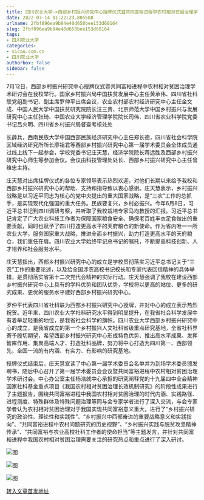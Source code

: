 ```yaml
---
title: 四川农业大学->西部乡村振兴研究中心授牌仪式暨共同富裕进程中农村相对贫困治理学术研讨会举行 | sicau.com.cn
date: 2022-07-14 01:22:23.805508
urlname: 2fbf896ea9b84e40d658bee153d60164
slug: 2fbf896ea9b84e40d658bee153d60164
tags: 
- 四川农业大学
categories:
- sicau.com.cn
- 四川农业大学
authorbox: false
sidebar: false
---
```

7月12日，西部乡村振兴研究中心授牌仪式暨共同富裕进程中农村相对贫困治理学术研讨会在我校举行。国家乡村振兴局中国扶贫发展中心主任黄承伟、四川省社科联党组副书记、副主席罗仲平出席会议，农业农村部农村经济研究中心主任金文成、中国人民大学中国扶贫研究院院长汪三贵、北京师范大学中国乡村振兴与发展研究中心主任张琦、中国农业大学经济管理学院院长司伟、四川省农业科学院党委书记吕火明、四川省乡村振兴局督查考核处处
<!--more-->
长薛兵，西南民族大学中国西部民族经济研究中心主任郑长德，四川省社会科学院区域经济研究所所长廖祖君等西部乡村振兴研究中心第一届学术委员会全体成员通过线上线下一起参会，学校党委书记庄天慧，经济学院院长蒋远胜及西部乡村振兴研究中心师生等参加会议。会议由科技管理处处长、西部乡村振兴研究中心主任曾维忠主持。

庄天慧对出席挂牌仪式的各位专家领导表示热烈欢迎，对他们长期以来给予我校和西部乡村振兴研究中心的帮助、支持和指导致以衷心感谢。庄天慧表示，乡村振兴战略是以习近平同志为核心的党中央提出的重大国家战略，是“三农”工作的总抓手，是实现现代化强国的重大任务。民族要复兴，乡村必振兴。今年6月8日，习近平总书记到四川调研考察，并听取了我校栽培专家马均教授的汇报。习近平总书记肯定了广大农业科技工作者为保障国家粮食安全、确保老百姓丰衣足食做出的重要贡献，同时也赋予了四川打造更高水平的天府粮仓的新使命。作为省内唯一一所农业大学，服务国家重大战略，推进全面乡村振兴，助力打造更高水平的天府粮仓，我们重任在肩。四川农业大学始终牢记总书记的嘱托，不断提高科技创新、人才培养和社会服务水平。

庄天慧指出，西部乡村振兴研究中心的成立是学校贯彻落实习近平总书记关于“三农”工作的重要论述，以及给全国涉农高校书记校长和专家代表回信精神的具体举措，是贯彻落实省第十二次党代会精神的实际行动。庄天慧强调了我校在建设西部乡村振兴研究中心上具有的学科优势和团队优势，学校将以更高的站位、更多的研究成果、更优的服务水平建好西部乡村振兴研究中心。

罗仲平代表四川省社科联为西部乡村振兴研究中心授牌，并对中心的成立表示热烈祝贺。近年来，四川农业大学社科研究水平得到明显提升，在我省社会科学发展中有着举足轻重的地位，是我省社会科学的旗帜。四川农业大学西部乡村振兴研究中心的成立，是我省成立的第一个乡村振兴人文社科省级重点研究基地，全省社科界寄予殷切期望，希望西部乡村振兴研究中心形成特色优势、推出高水平成果、发挥智库作用、集聚高端人才、打造社科品牌，努力将中心打造为四川第一、西部领先、全国一流的有内涵、有实力、有影响的研究基地。

授牌仪式结束后，庄天慧宣读了中心第一届学术委员会名单并为到场学术委员颁发聘书，随后中心召开了第一届学术委员会会议暨共同富裕进程中农村相对贫困治理学术研讨会。中心办公室主任杨浩就中心承担的研究阐释党的十九届四中全会精神国家社科基金重点项目《我国农村相对贫困治理长效机制研究》的阶段性成果进行了主题报告，围绕共同富裕进程中我国农村相对贫困治理的时代内涵、实践路径、进程测度、特殊群体及特殊问题治理等同与会专家学者进行了深入交流，与会专家学者认为农村相对贫困治理对于我国实现共同富裕意义重大，进行了“乡村振兴研究的政治性、理论性和实践性”、“乡村振兴中西部奋进的重要战略意义和实践指向”、“共同富裕进程中农村问题研究的历史视野”、“乡村振兴实践与脱贫攻坚精神传承”、“共同富裕与农业高校社科工作者的使命担当”等主题发言，并针对共同富裕进程中我国农村相对贫困治理需要关注的研究热点和重点进行了深入研讨。  

![图](https://news.sicau.edu.cn/__local/F/45/C9/534C7530AB4CF74644898A4198E_EC7FBC88_14B71.png)

![图](https://news.sicau.edu.cn/__local/A/8C/21/71C2D7C110D0D5B1C7B5CCE7F45_F2815C3B_14916.png)

![图](https://news.sicau.edu.cn/__local/9/0A/E9/267CAD8EDAD3480BC81CBAA2268_56F06955_15E78.png)

[转入文章首发地址](https://news.sicau.edu.cn/info/1135/68811.htm)